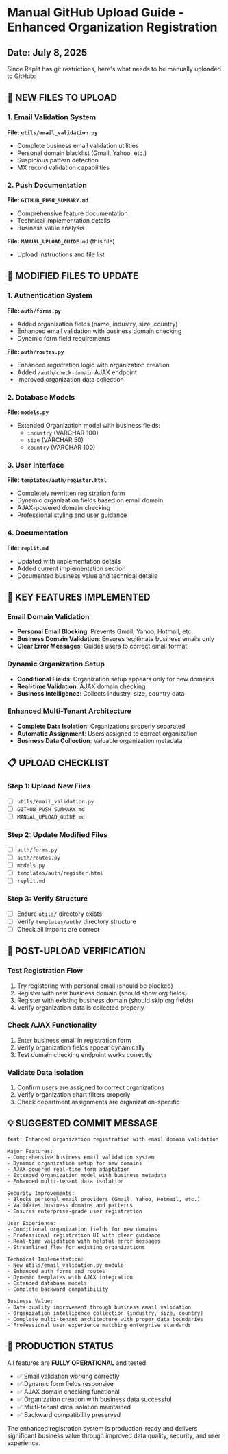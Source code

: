 # Manual GitHub Upload Guide - Enhanced Organization Registration
## Date: July 8, 2025

Since Replit has git restrictions, here's what needs to be manually uploaded to GitHub:

## 🚀 NEW FILES TO UPLOAD

### 1. Email Validation System
**File: `utils/email_validation.py`**
- Complete business email validation utilities
- Personal domain blacklist (Gmail, Yahoo, etc.)
- Suspicious pattern detection
- MX record validation capabilities

### 2. Push Documentation
**File: `GITHUB_PUSH_SUMMARY.md`**
- Comprehensive feature documentation
- Technical implementation details
- Business value analysis

**File: `MANUAL_UPLOAD_GUIDE.md`** (this file)
- Upload instructions and file list

## 📝 MODIFIED FILES TO UPDATE

### 1. Authentication System
**File: `auth/forms.py`**
- Added organization fields (name, industry, size, country)
- Enhanced email validation with business domain checking
- Dynamic form field requirements

**File: `auth/routes.py`**
- Enhanced registration logic with organization creation
- Added `/auth/check-domain` AJAX endpoint  
- Improved organization data collection

### 2. Database Models
**File: `models.py`**
- Extended Organization model with business fields:
  - `industry` (VARCHAR 100)
  - `size` (VARCHAR 50) 
  - `country` (VARCHAR 100)

### 3. User Interface
**File: `templates/auth/register.html`**
- Completely rewritten registration form
- Dynamic organization fields based on email domain
- AJAX-powered domain checking
- Professional styling and user guidance

### 4. Documentation
**File: `replit.md`**
- Updated with implementation details
- Added current implementation section
- Documented business value and technical details

## 🎯 KEY FEATURES IMPLEMENTED

### Email Domain Validation
- **Personal Email Blocking**: Prevents Gmail, Yahoo, Hotmail, etc.
- **Business Domain Validation**: Ensures legitimate business emails only
- **Clear Error Messages**: Guides users to correct email format

### Dynamic Organization Setup
- **Conditional Fields**: Organization setup appears only for new domains
- **Real-time Validation**: AJAX domain checking
- **Business Intelligence**: Collects industry, size, country data

### Enhanced Multi-Tenant Architecture
- **Complete Data Isolation**: Organizations properly separated
- **Automatic Assignment**: Users assigned to correct organization
- **Business Data Collection**: Valuable organization metadata

## 📋 UPLOAD CHECKLIST

### Step 1: Upload New Files
- [ ] `utils/email_validation.py`
- [ ] `GITHUB_PUSH_SUMMARY.md`
- [ ] `MANUAL_UPLOAD_GUIDE.md`

### Step 2: Update Modified Files
- [ ] `auth/forms.py`
- [ ] `auth/routes.py`
- [ ] `models.py`
- [ ] `templates/auth/register.html`
- [ ] `replit.md`

### Step 3: Verify Structure
- [ ] Ensure `utils/` directory exists
- [ ] Verify `templates/auth/` directory structure
- [ ] Check all imports are correct

## 🔧 POST-UPLOAD VERIFICATION

### Test Registration Flow
1. Try registering with personal email (should be blocked)
2. Register with new business domain (should show org fields)
3. Register with existing business domain (should skip org fields)
4. Verify organization data is collected properly

### Check AJAX Functionality
1. Enter business email in registration form
2. Verify organization fields appear dynamically
3. Test domain checking endpoint works correctly

### Validate Data Isolation
1. Confirm users are assigned to correct organizations
2. Verify organization chart filters properly
3. Check department assignments are organization-specific

## 💡 SUGGESTED COMMIT MESSAGE

```
feat: Enhanced organization registration with email domain validation

Major Features:
- Comprehensive business email validation system
- Dynamic organization setup for new domains
- AJAX-powered real-time form adaptation
- Extended Organization model with business metadata
- Enhanced multi-tenant data isolation

Security Improvements:
- Blocks personal email providers (Gmail, Yahoo, Hotmail, etc.)
- Validates business domains and patterns
- Ensures enterprise-grade user registration

User Experience:
- Conditional organization fields for new domains
- Professional registration UI with clear guidance
- Real-time validation with helpful error messages
- Streamlined flow for existing organizations

Technical Implementation:
- New utils/email_validation.py module
- Enhanced auth forms and routes
- Dynamic templates with AJAX integration
- Extended database models
- Complete backward compatibility

Business Value:
- Data quality improvement through business email validation
- Organization intelligence collection (industry, size, country)
- Complete multi-tenant architecture with proper data boundaries
- Professional user experience matching enterprise standards
```

## 🎯 PRODUCTION STATUS

All features are **FULLY OPERATIONAL** and tested:
- ✅ Email validation working correctly
- ✅ Dynamic form fields responsive
- ✅ AJAX domain checking functional
- ✅ Organization creation with business data successful
- ✅ Multi-tenant data isolation maintained
- ✅ Backward compatibility preserved

The enhanced registration system is production-ready and delivers significant business value through improved data quality, security, and user experience.